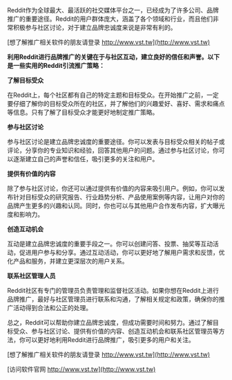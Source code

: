 Reddit作为全球最大、最活跃的社交媒体平台之一，已经成为了许多公司、品牌推广的重要途径。Reddit的用户群体庞大，涵盖了各个领域和行业，而且他们非常积极参与社区讨论，对于建立品牌忠诚度来说是非常有利的。

[想了解推广相关软件的朋友请登录 http://www.vst.tw](http://www.vst.tw)

**利用Reddit进行品牌推广的关键在于与社区互动，建立良好的信任和声誉。以下是一些实用的Reddit引流推广策略：**

**了解目标受众**

在Reddit上，每个社区都有自己的特定主题和目标受众。在开始推广之前，一定要仔细了解你的目标受众所在的社区，并了解他们的兴趣爱好、喜好、需求和痛点等信息。只有了解了目标受众才能更好地制定推广策略。

**参与社区讨论**

参与社区讨论是建立品牌忠诚度的重要途径。你可以发表与目标受众相关的帖子或评论，分享你的专业知识和经验，回答其他用户的问题。通过参与社区讨论，你可以逐渐建立自己的声誉和信任，吸引更多的关注和用户。

**提供有价值的内容**

除了参与社区讨论，你还可以通过提供有价值的内容来吸引用户。例如，你可以发布针对目标受众的研究报告、行业趋势分析、产品使用案例等内容，让用户对你的品牌产生更多的兴趣和认同。同时，你也可以与其他用户合作发布内容，扩大曝光度和影响力。

**创造互动机会**

互动是建立品牌忠诚度的重要手段之一。你可以创建问答、投票、抽奖等互动活动，促进用户参与和分享。通过互动活动，你可以更好地了解用户需求和反馈，优化产品和服务，并建立更深层次的用户关系。

**联系社区管理人员**

Reddit社区有专门的管理员负责管理和监督社区活动。如果你想在Reddit上进行品牌推广，最好与社区管理员进行联系和沟通，了解相关规定和政策，确保你的推广活动得到合法和公正的处理。

总之，Reddit可以帮助你建立品牌忠诚度，但成功需要时间和努力。通过了解目标受众、参与社区讨论、提供有价值的内容、创造互动机会和联系社区管理员等方法，你可以更好地利用Reddit进行品牌推广，吸引更多的用户和关注。

[想了解推广相关软件的朋友请登录 http://www.vst.tw](http://www.vst.tw)


[访问软件官网 http://www.vst.tw](http://www.vst.tw)
